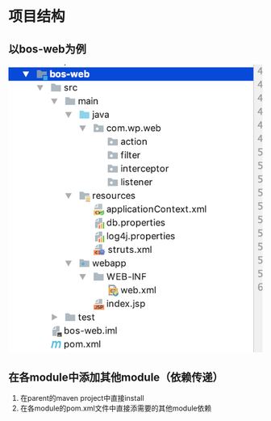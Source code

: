 # 项目结构

## 以bos-web为例

![](../../../.gitbook/assets/image%20%28113%29.png)

## 在各module中添加其他module（依赖传递）

1. 在parent的maven project中直接install
2. 在各module的pom.xml文件中直接添需要的其他module依赖

